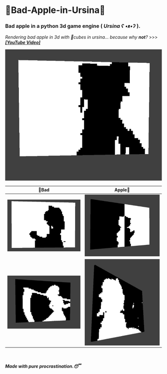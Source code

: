 # 🤍Bad-Apple-in-Ursina🖤
### Bad apple in a python 3d game engine ( *Ursina ʕ •ᴥ•ʔ* ).
*Rendering bad apple in 3d with 🧊cubes in ursina... because why **not**?* >>> ***[[YouTube Video]](https://www.youtube.com/watch?v=WuSOf7bHGm8)***

<p align="center">
 <img src="./images/preview.gif" width="600"/>
</p>

<div align="center">

  🤍Bad                     | Apple🖤
 :-------------------------:|:-------------------------:
  <img src="./images/1.png" width="400"/> | <img src="./images/4.png" width="400"/>
  <img src="./images/3.png" width="400"/> | <img src="./images/2.png" width="400"/>

</div>

<br>

#### *Made with pure procrastination.😴*
